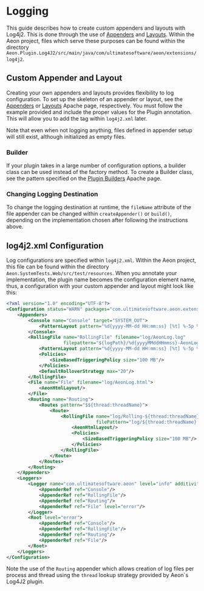 # Logging

This guide describes how to create custom appenders and layouts with Log4j2. This is done through the use of 
[Appenders](https://logging.apache.org/log4j/2.0/manual/appenders.html) and 
[Layouts](https://logging.apache.org/log4j/2.x/manual/layouts.html). Within the Aeon project, files which serve these 
purposes can be found within the directory `Aeon.Plugin.Log4J2/src/main/java/com/ultimatesoftware/aeon/extensions/log4j2`.

## Custom Appender and Layout

Creating your own appenders and layouts provides flexibility to log configuration. To set up the skeleton of an appender
or layout, see the [Appenders](https://logging.apache.org/log4j/2.x/manual/extending.html#Appenders) or 
[Layouts](https://logging.apache.org/log4j/2.x/manual/extending.html#Layouts) Apache page, respectively. You must follow
the example provided and include the proper values for the Plugin annotation. This will allow you to add the tag within
`log4j2.xml` later.

Note that even when not logging anything, files defined in appender setup will still exist, although initialized as empty files.

### Builder

If your plugin takes in a large number of configuration options, a builder class can be used instead of the factory method. 
To create a Builder class, see the pattern specified on the 
[Plugin Builders](https://logging.apache.org/log4j/2.x/manual/extending.html#Plugin_Builders) Apache page.

### Changing Logging Destination

To change the logging destination at runtime, the `fileName` attribute of the file appender can be changed within
`createAppender()` or `build()`, depending on the implementation chosen after following the instructions above.

## log4j2.xml Configuration

Log configurations are specified within `log4j2.xml`. Within the Aeon project, this file can be found within the directory
`Aeon.SystemTests.Web/src/test/resources`. When you annotate your implementation, the plugin name becomes the
configuration element name, thus, a configuration with your custom appender and layout might look like this:

```xml
<?xml version="1.0" encoding="UTF-8"?>
<Configuration status="WARN" packages="com.ultimatesoftware.aeon.extensions.log4j2">
    <Appenders>
        <Console name="Console" target="SYSTEM_OUT">
            <PatternLayout pattern="%d{yyyy-MM-dd HH:mm:ss} [%t] %-5p %c{1}:%L - %msg%n"/>
        </Console>
        <RollingFile name="RollingFile" filename="log/AeonLog.log"
                     filepattern="${logPath}/%d{yyyyMMddHHmmss}-AeonLog.log">
            <PatternLayout pattern="%d{yyyy-MM-dd HH:mm:ss} [%t] %-5p %c{1}:%L - %msg%n"/>
            <Policies>
                <SizeBasedTriggeringPolicy size="100 MB"/>
            </Policies>
            <DefaultRolloverStrategy max="20"/>
        </RollingFile>
        <File name="File" filename="log/AeonLog.html">
            <AeonHtmlLayout/>
        </File>
        <Routing name="Routing">
            <Routes pattern="$${thread:threadName}">
                <Route>
                    <RollingFile name="log/Rolling-${thread:threadName}" fileName="log/Aeon-${thread:threadName}.html"
                                 filePattern="log/${thread:threadName}.%i.html.gz">
                        <AeonHtmlLayout/>
                        <Policies>
                            <SizeBasedTriggeringPolicy size="100 MB"/>
                        </Policies>
                    </RollingFile>
                </Route>
            </Routes>
        </Routing>
    </Appenders>
    <Loggers>
        <Logger name="com.ultimatesoftware.aeon" level="info" additivity="false">
            <AppenderRef ref="Console"/>
            <AppenderRef ref="RollingFile"/>
            <AppenderRef ref="Routing"/>
            <AppenderRef ref="File" level="error"/>
        </Logger>
        <Root level="error">
            <AppenderRef ref="Console"/>
            <AppenderRef ref="RollingFile"/>
            <AppenderRef ref="Routing"/>
            <AppenderRef ref="File"/>
        </Root>
    </Loggers>
</Configuration>
```

Note the use of the `Routing` appender which allows creation of log files per process and thread using the `thread` lookup strategy provided by Aeon`s Log4J2 plugin.
